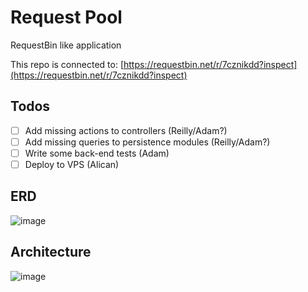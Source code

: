 # Request Pool

RequestBin like application

This repo is connected to:
[https://requestbin.net/r/7cznikdd?inspect](https://requestbin.net/r/7cznikdd?inspect) 

## Todos
- [ ]  Add missing actions to controllers (Reilly/Adam?)
- [ ]  Add missing queries to persistence modules (Reilly/Adam?)
- [ ]  Write some back-end tests (Adam)
- [ ]  Deploy to VPS (Alican)

## ERD

![image](https://user-images.githubusercontent.com/14999320/152019964-28a79517-bcc6-488c-9a61-aecd6f9a13c0.png)

## Architecture

![image](https://user-images.githubusercontent.com/14999320/152020009-2ff5b893-9364-4950-b6bb-971d2ec666a1.png)
